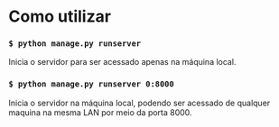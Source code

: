 # Como utilizar

### `$ python manage.py runserver`
Inicia o servidor para ser acessado apenas na máquina local.
 
### `$ python manage.py runserver 0:8000`
Inicia o servidor na máquina local, podendo ser acessado de qualquer maquina na mesma LAN por meio da porta 8000.

